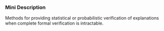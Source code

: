 ### Mini Description

Methods for providing statistical or probabilistic verification of explanations when complete formal verification is intractable.

